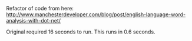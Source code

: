 Refactor of code from here:
http://www.manchesterdeveloper.com/blog/post/english-language-word-analysis-with-dot-net/

Original required 16 seconds to run.
This runs in 0.6 seconds.
